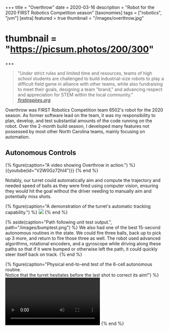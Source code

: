 +++
title = "Overthrow"
date = 2020-03-16
description = "Robot for the 2020 FIRST Robotics Competition season"
[taxonomies]
tags = ["robotics", "jvm"]
[extra]
featured = true
thumbnail = "/images/overthrow.jpg"
# thumbnail = "https://picsum.photos/200/300"
+++
>"Under strict rules and limited time and resources, teams of high school students are challenged to build industrial-size robots to play a difficult field game in alliance with other teams, while also fundraising to meet their goals, designing a team "brand," and advancing respect and appreciation for STEM within the local community."
><cite>[firstinspires.org](https://www.firstinspires.org/robotics/frc)</cite>

Overthrow was FIRST Robotics Competition team 6502's robot for the 2020 season. As former software lead on the team, it was my responsibility to plan, develop, and test substantial amounts of the code running on the robot. Over the 2-month build season, I developed many features not possessed by most other North Carolina teams, mainly focusing on automation.

## Autonomous Controls
{% figure(caption="A video showing Overthrow in action.") %}
{{youtube(id="V2W0Gz72hI4")}}
{% end %}

Notably, our turret could automatically aim and compute the trajectory and needed speed of balls as they were fired using computer vision, ensuring they would hit the goal without the driver needing to manually aim and potentially miss shots.

{% figure(caption="A demonstration of the turret's automatic tracking capability.") %}
<img src="/videos/overthrow_turn.gif" draggable="false"/>
{% end %}

{% aside(caption="Path following unit test output.", path="/images/bumptest.png") %}
We also had one of the best 15-second autonomous routines in the state. We could fire three balls, back up to pick up 3 more, and return to fire those three as well. The robot used advanced algorithms, rotational encoders, and a gyroscope while driving along these paths so that if it were bumped or otherwise left the path, it could quickly steer itself back on track.
{% end %}

{% figure(caption="Physical end-to-end test of the 6-cell autonomous routine.  
Notice that the turret hesitates before the last shot to correct its aim!") %}
<video src="/videos/overthrow_firing.webm" controls class="rounded-md shadow-lg"></video>
{% end %}